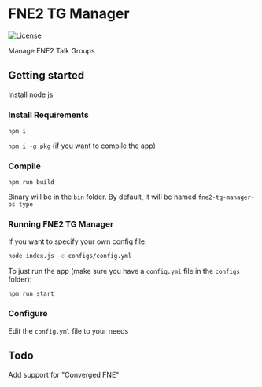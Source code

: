 # FNE2 TG Manager

[![License](https://img.shields.io/badge/License-GPLv3-blue?style=for-the-badge)](https://www.gnu.org/licenses/gpl-3.0)

Manage FNE2 Talk Groups

## Getting started

Install node js

### Install Requirements

`npm i`

`npm i -g pkg` (if you want to compile the app)

### Compile
`npm run build`

Binary will be in the `bin` folder. By default, it will be named `fne2-tg-manager-os type`

### Running FNE2 TG Manager

If you want to specify your own config file:
```bash
node index.js -c configs/config.yml
```

To just run the app (make sure you have a `config.yml` file in the `configs` folder):

```bash
npm run start
```

### Configure



Edit the `config.yml` file to your needs

## Todo

Add support for "Converged FNE"
